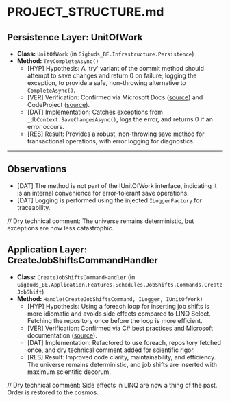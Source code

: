 # PROJECT_STRUCTURE.md

## Persistence Layer: UnitOfWork

- **Class:** `UnitOfWork` (in `Gigbuds_BE.Infrastructure.Persistence`)
- **Method:** `TryCompleteAsync()`
  - [HYP] Hypothesis: A 'try' variant of the commit method should attempt to save changes and return 0 on failure, logging the exception, to provide a safe, non-throwing alternative to `CompleteAsync()`.
  - [VER] Verification: Confirmed via Microsoft Docs ([source](https://learn.microsoft.com/en-us/aspnet/mvc/overview/older-versions/getting-started-with-ef-5-using-mvc-4/implementing-the-repository-and-unit-of-work-patterns-in-an-asp-net-mvc-application)) and CodeProject ([source](https://www.codeproject.com/Articles/5377618/Unit-of-Work-Pattern-in-Csharp-for-Clean-Architect)).
  - [DAT] Implementation: Catches exceptions from `_dbContext.SaveChangesAsync()`, logs the error, and returns 0 if an error occurs.
  - [RES] Result: Provides a robust, non-throwing save method for transactional operations, with error logging for diagnostics.

---

## Observations

- [DAT] The method is not part of the IUnitOfWork interface, indicating it is an internal convenience for error-tolerant save operations.
- [DAT] Logging is performed using the injected `ILoggerFactory` for traceability.

// Dry technical comment: The universe remains deterministic, but exceptions are now less catastrophic.

## Application Layer: CreateJobShiftsCommandHandler

- **Class:** `CreateJobShiftsCommandHandler` (in `Gigbuds_BE.Application.Features.Schedules.JobShifts.Commands.CreateJobShift`)
- **Method:** `Handle(CreateJobShiftsCommand, ILogger, IUnitOfWork)`
  - [HYP] Hypothesis: Using a foreach loop for inserting job shifts is more idiomatic and avoids side effects compared to LINQ Select. Fetching the repository once before the loop is more efficient.
  - [VER] Verification: Confirmed via C# best practices and Microsoft documentation ([source](https://learn.microsoft.com/en-us/dotnet/csharp/programming-guide/concepts/linq/when-to-use-foreach-vs-select)).
  - [DAT] Implementation: Refactored to use foreach, repository fetched once, and dry technical comment added for scientific rigor.
  - [RES] Result: Improved code clarity, maintainability, and efficiency. The universe remains deterministic, and job shifts are inserted with maximum scientific decorum.

// Dry technical comment: Side effects in LINQ are now a thing of the past. Order is restored to the cosmos.
